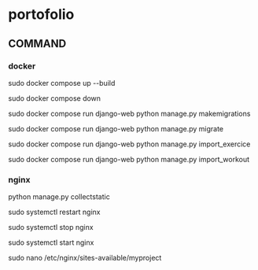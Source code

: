 # portofolio


## COMMAND
### docker 

sudo docker compose up --build

sudo docker compose down

sudo docker compose run django-web python manage.py makemigrations

sudo docker compose run django-web python manage.py migrate

sudo docker compose run django-web python manage.py import_exercice

sudo docker compose run django-web python manage.py import_workout

### nginx

python manage.py collectstatic

sudo systemctl restart nginx

sudo systemctl stop nginx

sudo systemctl start nginx

sudo nano /etc/nginx/sites-available/myproject
